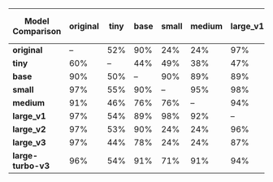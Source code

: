 | Model Comparison | original | tiny | base | small | medium | large_v1 | large_v2 | large_v3 | large-turbo-v3 |
|----|----|----|----|----|----|----|----|----|----|
| **original** | – | 52% | 90% | 24% | 24% | 97% | 97% | 97% | 96% |
| **tiny** | 60% | – | 44% | 49% | 38% | 47% | 51% | 35% | 46% |
| **base** | 90% | 50% | – | 90% | 89% | 89% | 89% | 91% | 92% |
| **small** | 97% | 55% | 90% | – | 95% | 98% | 96% | 84% | 92% |
| **medium** | 91% | 46% | 76% | 76% | – | 94% | 91% | 77% | 89% |
| **large_v1** | 97% | 54% | 89% | 98% | 92% | – | 96% | 96% | 94% |
| **large_v2** | 97% | 53% | 90% | 24% | 24% | 96% | – | 98% | 97% |
| **large_v3** | 97% | 44% | 78% | 24% | 24% | 87% | 98% | – | 94% |
| **large-turbo-v3** | 96% | 54% | 91% | 71% | 91% | 94% | 97% | 97% | – |
